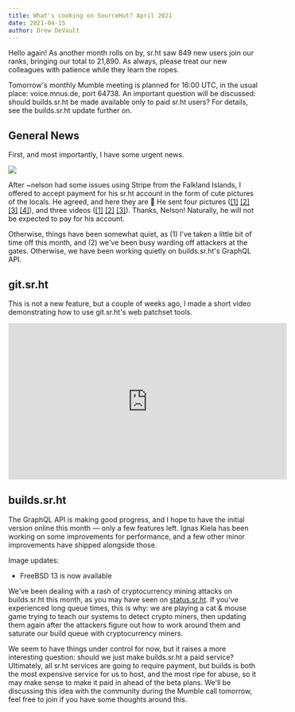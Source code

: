 ```yaml
---
title: What's cooking on SourceHut? April 2021
date: 2021-04-15
author: Drew DeVault
---
```


Hello again! As another month rolls on by, sr.ht saw 849 new users join our
ranks, bringing our total to 21,890. As always, please treat our new colleagues
with patience while they learn the ropes.

Tomorrow's monthly Mumble meeting is planned for 16:00 UTC, in the usual place:
voice.mnus.de, port 64738. An important question will be discussed: should
builds.sr.ht be made available only to paid sr.ht users? For details, see the
builds.sr.ht update further on.

## General News

First, and most importantly, I have some urgent news.

![](https://l.sr.ht/Xcj3.jpg)

After ~nelson had some issues using Stripe from the Falkland Islands, I offered
to accept payment for his sr.ht account in the form of cute pictures of the
locals. He agreed, and here they are 🐧 He sent four pictures
([[1]](https://l.sr.ht/pCOs.jpeg) [[2]](https://l.sr.ht/Q9c-.jpeg)
[[3]](https://l.sr.ht/ajCP.jpeg) [[4]](https://l.sr.ht/yUYU.jpeg)), and three
videos ([[1]](https://spacepub.space/videos/watch/ffcafcf2-a3e3-4996-b369-1bfdbbe640d5)
[[2]](https://spacepub.space/videos/watch/01bfa6e5-bf6a-4165-9c87-7a707dd9bc95)
[[3]](https://spacepub.space/videos/watch/f86f96be-2324-4381-96ee-47fd87c771e3)).
Thanks, Nelson! Naturally, he will not be expected to pay for his account.

Otherwise, things have been somewhat quiet, as (1) I've taken a little bit of time
off this month, and (2) we've been busy warding off attackers at the gates.
Otherwise, we have been working quietly on builds.sr.ht's GraphQL API.

## git.sr.ht

This is not a new feature, but a couple of weeks ago, I made a short video
demonstrating how to use git.sr.ht's web patchset tools.

<iframe width="560" height="315" sandbox="allow-same-origin allow-scripts allow-popups" src="https://spacepub.space/videos/embed/ad258d23-0ac6-488c-83fc-2bacf578de3a" frameborder="0" allowfullscreen></iframe>

## builds.sr.ht

The GraphQL API is making good progress, and I hope to have the initial version
online this month &mdash; only a few features left. Ignas Kiela has been working
on some improvements for performance, and a few other minor improvements have
shipped alongside those.

Image updates:

- FreeBSD 13 is now available

We've been dealing with a rash of cryptocurrency mining attacks on builds.sr.ht
this month, as you may have seen on [status.sr.ht](https://status.sr.ht). If
you've experienced long queue times, this is why: we are playing a cat & mouse
game trying to teach our systems to detect crypto miners, then updating them
again after the attackers figure out how to work around them and saturate our
build queue with cryptocurrency miners.

We seem to have things under control for now, but it raises a more interesting
question: should we just make builds.sr.ht a paid service? Ultimately, all sr.ht
services are going to require payment, but builds is both the most expensive
service for us to host, and the most ripe for abuse, so it may make sense to
make it paid in ahead of the beta plans. We'll be discussing this idea with the
community during the Mumble call tomorrow, feel free to join if you have some
thoughts around this.
